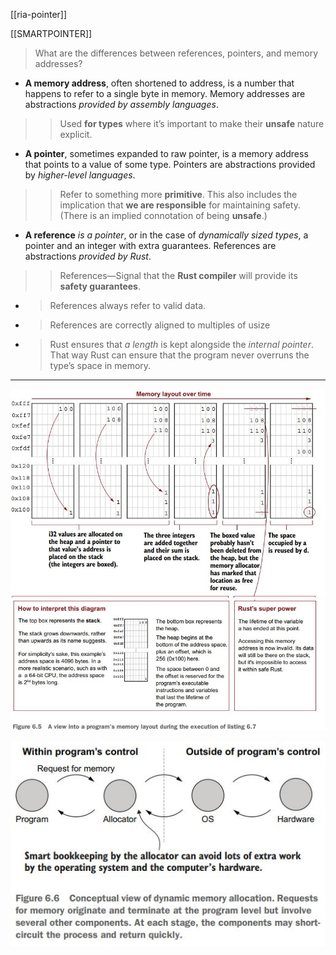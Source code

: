 
[[ria-pointer]]

[[SMARTPOINTER]]


> What are the differences between references, pointers, and memory addresses?

- **A memory address**, often shortened to address, is a number that happens to refer to a single byte in memory. Memory addresses are abstractions *provided by assembly languages*.
>> Used **for types** where it’s important to make their **unsafe** nature explicit.

- **A pointer**, sometimes expanded to raw pointer, is a memory address that points to a value of some type. Pointers are abstractions provided by *higher-level languages*.
>> Refer to something more **primitive**. This also includes the implication that **we are responsible** for maintaining safety. (There is an implied connotation of being **unsafe**.)

- **A reference** *is a pointer*, or in the case of *dynamically sized types*, a pointer and an integer with extra guarantees. References are abstractions *provided by Rust*.
>> References—Signal that the **Rust compiler** will provide its **safety guarantees**.
  - > References always refer to valid data.
  - > References are correctly aligned to multiples of usize
  - > Rust ensures that *a length* is kept alongside the *internal pointer*. That way Rust can ensure that the program never overruns the type’s space in memory.

---



![Memory-Layout-1](../rust/assets/images/mem-layout1.JPG)
![Memory-Layout-2](../rust/assets/images/mem-layout2.JPG)

![Dynamic Memory](../rust/assets/images/dynamic-mem.JPG)
